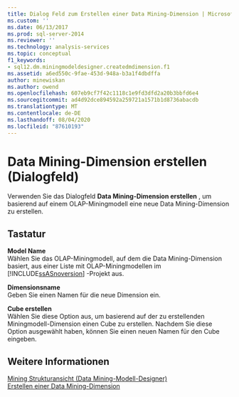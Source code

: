 ```yaml
---
title: Dialog Feld zum Erstellen einer Data Mining-Dimension | Microsoft-Dokumentation
ms.custom: ''
ms.date: 06/13/2017
ms.prod: sql-server-2014
ms.reviewer: ''
ms.technology: analysis-services
ms.topic: conceptual
f1_keywords:
- sql12.dm.miningmodeldesigner.createdmdimension.f1
ms.assetid: a6ed550c-9fae-453d-948a-b3a1f4dbdffa
author: minewiskan
ms.author: owend
ms.openlocfilehash: 607eb9cf7f42c1118c1e9fd3dfd2a20b3bbfd6e4
ms.sourcegitcommit: ad4d92dce894592a259721a1571b1d8736abacdb
ms.translationtype: MT
ms.contentlocale: de-DE
ms.lasthandoff: 08/04/2020
ms.locfileid: "87610193"
---
```

# <a name="create-data-mining-dimension-dialog"></a>Data Mining-Dimension erstellen (Dialogfeld)
  Verwenden Sie das Dialogfeld **Data Mining-Dimension erstellen** , um basierend auf einem OLAP-Miningmodell eine neue Data Mining-Dimension zu erstellen.  
  
## <a name="options"></a>Tastatur  
 **Model Name**  
 Wählen Sie das OLAP-Miningmodell, auf dem die Data Mining-Dimension basiert, aus einer Liste mit OLAP-Miningmodellen im [!INCLUDE[ssASnoversion](../includes/ssasnoversion-md.md)] -Projekt aus.  
  
 **Dimensionsname**  
 Geben Sie einen Namen für die neue Dimension ein.  
  
 **Cube erstellen**  
 Wählen Sie diese Option aus, um basierend auf der zu erstellenden Miningmodell-Dimension einen Cube zu erstellen. Nachdem Sie diese Option ausgewählt haben, können Sie einen neuen Namen für den Cube eingeben.  
  
## <a name="see-also"></a>Weitere Informationen  
 [Mining Strukturansicht &#40;Data Mining-Modell-Designer&#41;](mining-structure-view-data-mining-model-designer.md)   
 [Erstellen einer Data Mining-Dimension](data-mining/create-a-data-mining-dimension.md)  
  
  
